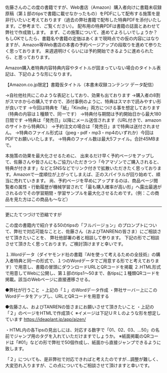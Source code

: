 佐藤さんのこの度の書籍ですが、Web書店（Amazon）購入者向けに書籍未収録原稿（第１部のtipsで書籍に載せなかったもの）をPDFにして配布する施策を是非行いたいと考えております（過去の弊社書籍で配布した特典PDFを添付いたします。ご参考まで、ご覧ください）。
配布用の特典PDFは書籍の誌面とあわせて弊社で作成致します。
まず、この施策について、進めてよろしいでしょうか？　もしOKでしたら、書籍名や書籍の定価はあくまで現時点での仮の内容にはなりますが、Amazon等Web書店の本書の予約ページアップの段取りを進めて参りたく思っております。
来週週明けくらいには予約開始できるように進められたら、と思っております。

Amazon購入者特典内容特典内容やタイトルが固まっていない場合のタイトル表記は、下記のような形になります。

【Amazon.co.jp限定】書籍仮タイトル（本書未収録コンテンツ データ配信）

→自社他社共にこのような表記としており、効果も出ております
→購入者の8割がスマホからの購入ですので、添付事例のように、特典はスマホで読みやすい形が良いです
→今回は特典を「紙」「Kindle」両方につける事を想定しております（特典の内容は１種類で、同一です）
→特典付与期間は予約開始日から最大180日間です
→特典は「発売日」以降にメール送信されます（URL付きで、amazonのサイトから特典DL）
→予約注文の場合は「発売日」まで特典は送付されません。
→特典のファイル形式は（jpeg・pdf・mp3・mp4のいずれか）今回はPDFでお願いいたします。
→特典のファイル数は最大5ファイル。合計45MBまで。

本施策の効果を最大化させるために、
出来るだけ早く予約ページをアップして、佐藤さんや皆さんにもご協力いただきつつ「今アマゾンでご購入されると、特典が付きます」などとSNSなどでリンク付きで拡散いただきたく思っております。Amazonで一度順位が上がってしまえば、正のスパイラルが回り始めて、順当に売れていきます。
尚、予約ページを早めにアップするのは、商品ページ閲覧者の属性・行動履歴が機械学習されて「最も購入確率が高い形」へ露出最適がされるのでその学習期間・学習サンプルを最大化させるためです。（例：この商品を見た方はこの商品も～など）

---
更にたてつづけで恐縮ですが

この度の書籍内で紹介する50のtipsの「フルバージョン」のプロンプトについて、弊社で対応可能なことと、佐藤さん（およびTANRENの皆さま）にご相談させて頂きたいことを、
弊社他部署の者と相談して参ります。
下記の形でご相談させて頂きたく思っております。ご検討頂けますと幸いです。


１.Wordデータ（ダイヤモンド社の書籍『AIを使って考えるための全技術』の購入者特典と同一の形式で、１つのWordデータでご用意する形でと考えております）で用意し、書籍の冒頭にダウンロードURLとQRコードを掲載
２.HTML形式で用意してWebに公開し、第１部のtips1～50まで、各tipsに１種類QRコードを掲載。該当のWebページに直接遷移させる。


●弊社が行うこと
・上記の「１」のWordデータ作成
・弊社サーバー上にこのWordデータをアップし、URLとQRコードを用意する

●佐藤さん、およびTANRENの皆さまにお願いさせて頂きたいこと
・上記の「２」のページをHTMLで作成頂く
※イメージは下記ＵＲＬのような形を想定しています
https://ideaplant.jp/app/aizen/

・HTML内の各Tipsの見出しには、対応する数字で「01、02、03、…50」の名前でジャンプ用のタグを入れていただけますでしょうか。
※紙面掲載のQRコードは「<URL>#01」などの形で弊社で50個作成し、紙面から直接ジャンプできるように致します。


「２」についても、是非弊社で対応できればと考えたのですが…調整が難しく、大変恐れ入りますが、この点についてもご相談させて頂けますと幸いです。
